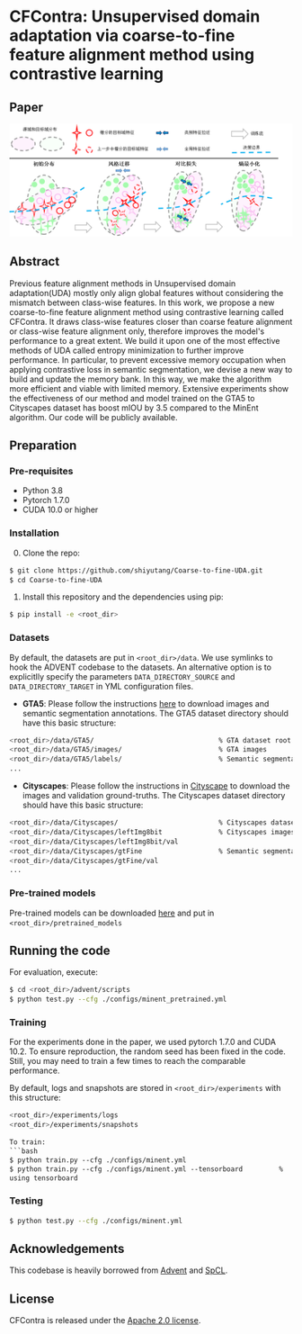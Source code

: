 # CFContra: Unsupervised domain adaptation via coarse-to-fine feature alignment method using contrastive learning


## Paper
![](./teasorc.png)


## Abstract
Previous feature alignment methods in Unsupervised domain adaptation(UDA) mostly only align global features without considering the mismatch between class-wise features. In this work, we propose a new coarse-to-fine feature alignment method using contrastive learning called CFContra. It draws class-wise features closer than coarse feature alignment or class-wise feature alignment only, therefore improves the model's performance to a great extent. We build it upon one of the most effective methods of UDA called entropy minimization to further improve performance. In particular, to prevent excessive memory occupation when applying contrastive loss in semantic segmentation, we devise a new way to build and update the memory bank. In this way, we make the algorithm more efficient and viable with limited memory. Extensive experiments show the effectiveness of our method and model trained on the GTA5 to Cityscapes dataset has boost mIOU by 3.5 compared to the MinEnt algorithm. Our code will be publicly available.


## Preparation

### Pre-requisites
* Python 3.8
* Pytorch 1.7.0
* CUDA 10.0 or higher

### Installation
0. Clone the repo:
```bash
$ git clone https://github.com/shiyutang/Coarse-to-fine-UDA.git
$ cd Coarse-to-fine-UDA
```

1. Install this repository and the dependencies using pip:
```bash
$ pip install -e <root_dir>
```

### Datasets
By default, the datasets are put in ```<root_dir>/data```. We use symlinks to hook the ADVENT codebase to the datasets. An alternative option is to explicitlly specify the parameters ```DATA_DIRECTORY_SOURCE``` and ```DATA_DIRECTORY_TARGET``` in YML configuration files.

* **GTA5**: Please follow the instructions [here](https://download.visinf.tu-darmstadt.de/data/from_games/) to download images and semantic segmentation annotations. The GTA5 dataset directory should have this basic structure:
```bash
<root_dir>/data/GTA5/                               % GTA dataset root
<root_dir>/data/GTA5/images/                        % GTA images
<root_dir>/data/GTA5/labels/                        % Semantic segmentation labels
...
```

* **Cityscapes**: Please follow the instructions in [Cityscape](https://www.cityscapes-dataset.com/) to download the images and validation ground-truths. The Cityscapes dataset directory should have this basic structure:
```bash
<root_dir>/data/Cityscapes/                         % Cityscapes dataset root
<root_dir>/data/Cityscapes/leftImg8bit              % Cityscapes images
<root_dir>/data/Cityscapes/leftImg8bit/val
<root_dir>/data/Cityscapes/gtFine                   % Semantic segmentation labels
<root_dir>/data/Cityscapes/gtFine/val
...
```

### Pre-trained models
Pre-trained models can be downloaded [here](https://github.com/valeoai/ADVENT/releases) and put in ```<root_dir>/pretrained_models```

## Running the code
For evaluation, execute:
```bash
$ cd <root_dir>/advent/scripts
$ python test.py --cfg ./configs/minent_pretrained.yml
```

### Training
For the experiments done in the paper, we used pytorch 1.7.0 and CUDA 10.2. To ensure reproduction, the random seed has been fixed in the code. Still, you may need to train a few times to reach the comparable performance.

By default, logs and snapshots are stored in ```<root_dir>/experiments``` with this structure:
```bash
<root_dir>/experiments/logs
<root_dir>/experiments/snapshots
```

```
To train:
```bash
$ python train.py --cfg ./configs/minent.yml
$ python train.py --cfg ./configs/minent.yml --tensorboard         % using tensorboard
```

### Testing
```bash
$ python test.py --cfg ./configs/minent.yml
```

## Acknowledgements
This codebase is heavily borrowed from [Advent](https://github.com/valeoai/ADVENT) and [SpCL](https://github.com/yxgeee/SpCL).

## License
CFContra is released under the [Apache 2.0 license](./LICENSE).
